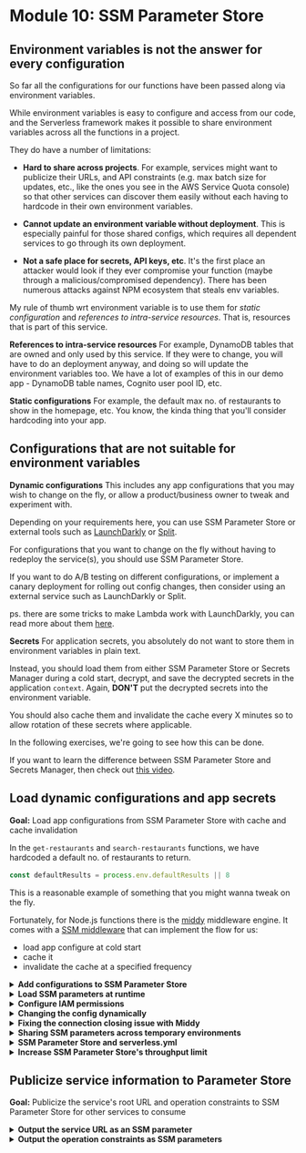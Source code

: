 # Module 10: SSM Parameter Store

## Environment variables is not the answer for every configuration

So far all the configurations for our functions have been passed along via environment variables.

While environment variables is easy to configure and access from our code, and the Serverless framework makes it possible to share environment variables across all the functions in a project.

They do have a number of limitations:

* **Hard to share across projects**. For example, services might want to publicize their URLs, and API constraints (e.g. max batch size for updates, etc., like the ones you see in the AWS Service Quota console) so that other services can discover them easily without each having to hardcode in their own environment variables.

* **Cannot update an environment variable without deployment**. This is especially painful for those shared configs, which requires all dependent services to go through its own deployment.

* **Not a safe place for secrets, API keys, etc**. It's the first place an attacker would look if they ever compromise your function (maybe through a malicious/compromised dependency). There has been numerous attacks against NPM ecosystem that steals env variables.

My rule of thumb wrt environment variable is to use them for *static configuration* and *references to intra-service resources*. That is, resources that is part of this service.

**References to intra-service resources**
For example, DynamoDB tables that are owned and only used by this service. If they were to change, you will have to do an deployment anyway, and doing so will update the environment variables too. We have a lot of examples of this in our demo app - DynamoDB table names, Cognito user pool ID, etc.

**Static configurations**
For example, the default max no. of restaurants to show in the homepage, etc. You know, the kinda thing that you'll consider hardcoding into your app.

## Configurations that are not suitable for environment variables

**Dynamic configurations**
This includes any app configurations that you may wish to change on the fly, or allow a product/business owner to tweak and experiment with.

Depending on your requirements here, you can use SSM Parameter Store or external tools such as [LaunchDarkly](https://launchdarkly.com) or [Split](https://www.split.io).

For configurations that you want to change on the fly without having to redeploy the service(s), you should use SSM Parameter Store.

If you want to do A/B testing on different configurations, or implement a canary deployment for rolling out config changes, then consider using an external service such as LaunchDarkly or Split.

ps. there are some tricks to make Lambda work with LaunchDarkly, you can read more about them [here](https://lumigo.io/blog/canary-deployment-with-launchdarkly-and-aws-lambda/).

**Secrets**
For application secrets, you absolutely do not want to store them in environment variables in plain text.

Instead, you should load them from either SSM Parameter Store or Secrets Manager during a cold start, decrypt, and save the decrypted secrets in the application `context`. Again, **DON'T** put the decrypted secrets into the environment variable.

You should also cache them and invalidate the cache every X minutes so to allow rotation of these secrets where applicable.

In the following exercises, we're going to see how this can be done.

If you want to learn the difference between SSM Parameter Store and Secrets Manager, then check out [this video](https://www.youtube.com/watch?v=4I_ZrgjAdQw).

## Load dynamic configurations and app secrets

**Goal:** Load app configurations from SSM Parameter Store with cache and cache invalidation

In the `get-restaurants` and `search-restaurants` functions, we have hardcoded a default no. of restaurants to return.

```javascript
const defaultResults = process.env.defaultResults || 8
```

This is a reasonable example of something that you might wanna tweak on the fly.

Fortunately, for Node.js functions there is the [middy](https://github.com/middyjs) middleware engine. It comes with a [SSM middleware](https://github.com/middyjs/middy/tree/master/packages/ssm) that can implement the flow for us:

* load app configure at cold start
* cache it
* invalidate the cache at a specified frequency

<details>
<summary><b>Add configurations to SSM Parameter Store</b></summary><p>

1. Go to `Systems Manager` console in AWS

2. Go to `Parameter Store`

3. Click `Create Parameter`

4. Use the name `/{service-name}/dev/get-restaurants/config` where `service-name` is the `service` name in your `serverless.yml`.

For the value of the parameter, to allow us to add other configurations in the future, let's enter a JSON string:

```json
{
  "defaultResults": 8
}
```

![](/images/mod12-001.png)

5. Click `Create Parameter`

6. Repeat step 3-5 to create another `/{service-name}/dev/search-restaurants/config` parameter, also set it to

```json
{
  "defaultResults": 8
}
```

</p></details>

<details>
<summary><b>Load SSM parameters at runtime</b></summary><p>

1. First install `middy` as a dependency.

`npm install --save @middy/core`

and also Middy's SSM middleware:

`npm install --save @middy/ssm`

With v4.x of the SSM middleware, you also need to install the AWS SDK v3 SSM client separately. At the time of writing, the middleware doc says you should install this as a dev dependency, but that's incorrect. The Serverless framework automatically removes dev dependencies during packaging, so at runtime the SSM middleware would err because it can't find the AWS SDK's SSM client.

So, instead, we would need to install the SSM client as a production dependency.

`npm install --save @aws-sdk/client-ssm`

2. To load the parameters we created in the last step, we need to know the `service` and `stage` names at runtime.

These are perfect examples of static values that can be passed in via environment variables. So let's do that.

Open `serverless.yml`, under `provider`, let's add two environment variables for `serviceName` and `stage`.

**NOTE**: environment variables that are configured under `provider.environment` would be copied to all functions by defautl.

This is what we need to add:

```yml
serviceName: ${self:service}
stage: ${sls:stage}
```

After this change, your `provider` section should look like this:

```yml
provider:
  name: aws
  runtime: nodejs18.x
  iam:
    role:
      statements:
        - Effect: Allow
          Action: dynamodb:scan
          Resource: !GetAtt RestaurantsTable.Arn
        - Effect: Allow
          Action: execute-api:Invoke
          Resource: !Sub arn:aws:execute-api:${AWS::Region}:${AWS::AccountId}:${ApiGatewayRestApi}/${sls:stage}/GET/restaurants
  environment:
    rest_api_url: !Sub https://${ApiGatewayRestApi}.execute-api.${AWS::Region}.amazonaws.com/${sls:stage}
    serviceName: ${self:service}
    stage: ${sls:stage}
```

3. Open `functions/get-restaurants.js`, and add these two lines to the top to require `middy` and its `ssm` middleware.

```javascript
const middy = require('@middy/core')
const ssm = require('@middy/ssm')
```

4. On line 7

```javascript
const defaultResults = process.env.defaultResults || 8
```

We no longer need this, as `defaultResults` would come from the configuration we have in SSM.

But, we need to know the `service` name and `stage` name so we can fetch the parameter we created earlier.

So, replace this line with the following.

```javascript
const { serviceName, stage } = process.env
```

5. Replace the whole `module.exports.handler = ...` block with the following:

```javascript
module.exports.handler = middy(async (event, context) => {
  const restaurants = await getRestaurants(context.config.defaultResults)
  const response = {
    statusCode: 200,
    body: JSON.stringify(restaurants)
  }

  return response
}).use(ssm({
  cache: true,
  cacheExpiry: 1 * 60 * 1000, // 1 mins
  setToContext: true,
  fetchData: {
    config: `/${serviceName}/${stage}/get-restaurants/config`
  }
}))
```

Let's take a moment to talk through what we've just done.

[Middy](https://github.com/middyjs/middy) is a middleware engine that let's you run middlewares (basically, bits of logic before and after your handler code runs). To use it you have to wrap the handler code, i.e.

```javascript
middy(async (event, context) => {
  ... // function handler logic goes here
})
```

This returns a wrapped function, which exposes a `.use` method, that lets you chain middlewares that you want to apply. You can read about how it works [here](https://middy.js.org/docs/intro/how-it-works).

So, to add the `ssm` middleware, we have:

```javascript
middy(async (event, context) => {
  ... // function handler logic goes here
}).use(ssm({
  ... // configuration of the SSM middleware goes here
}))
```

* `cache: true` tells the middleware to cache the SSM parameter value, so we don't hammer SSM Parameter Store with requests.
* `cacheExpiry: 1 * 60 * 1000` allows the cached value to be expired after 1 minute. So if we change the configuration in SSM Parameter Store, then the concurrent executions would load the new value when their cache expires, without needing a deployment.
* `fetchData: { config: ... }` fetches individual parameters and stores them in either the invocation `context` object, or the environment variables. By default, they're stored in the environment variables, but we can use the optional config `setToContext` to tell the middleware to store them in the `context` object instead.

* notice on ln22, where we call the `getRestaurants` function? Now, we're passing `context.config.defaultResults` that we set above.

```javascript
const restaurants = await getRestaurants(context.config.defaultResults)
```

6. Let's run our integration tests to make sure everything still works.

`npm run test`

```
 PASS  tests/test_cases/get-index.tests.js
 PASS  tests/test_cases/get-restaurants.tests.js
 PASS  tests/test_cases/search-restaurants.tests.js

Test Suites: 3 passed, 3 total
Tests:       3 passed, 3 total
Snapshots:   0 total
Time:        5.082 s, estimated 9 s
Ran all test suites.
```

That's great! Now, let's do the same thing for the `search-restaurants` function.

7. Open `functions/search-restaurants.js`, and add these two lines to the top.

```javascript
const middy = require('@middy/core')
const ssm = require('@middy/ssm')
```

8. Replace line 7

```javascript
const defaultResults = process.env.defaultResults || 8
```

with the following

```javascript
const { serviceName, stage } = process.env
```

9. Replace the whole `module.exports.handler = ...` block with the following.

```javascript
module.exports.handler = middy(async (event, context) => {
  const req = JSON.parse(event.body)
  const theme = req.theme
  const restaurants = await findRestaurantsByTheme(theme, context.config.defaultResults)
  const response = {
    statusCode: 200,
    body: JSON.stringify(restaurants)
  }

  return response
}).use(ssm({
  cache: true,
  cacheExpiry: 1 * 60 * 1000, // 1 mins
  setToContext: true,
  fetchData: {
    config: `/${serviceName}/${stage}/search-restaurants/config`
  }
}))
```

This is essentially the same change we made in the `get-restaurants` function, except, pointing to a different SSM parameter.

10. Rerun the integration tests.

`npm run test`

and see that all three tests are still passing.

```
 PASS  tests/test_cases/get-index.tests.js
 PASS  tests/test_cases/get-restaurants.tests.js
 PASS  tests/test_cases/search-restaurants.tests.js

Test Suites: 3 passed, 3 total
Tests:       3 passed, 3 total
Snapshots:   0 total
Time:        4.897s, estimated 9s
```

</p></details>

<details>
<summary><b>Configure IAM permissions</b></summary><p>

There's one last thing we need to do for this to work once we deploy the app - IAM permissions.

1. Open `serverless.yml`, and find the `statements` block under `provider.iam.role`, add the following permission statement.

```yml
- Effect: Allow
  Action: ssm:GetParameters*
  Resource:
    - !Sub arn:aws:ssm:${AWS::Region}:${AWS::AccountId}:parameter/${self:service}/${sls:stage}/get-restaurants/config
    - !Sub arn:aws:ssm:${AWS::Region}:${AWS::AccountId}:parameter/${self:service}/${sls:stage}/search-restaurants/config
```

After the change, the `provider.iam` block should look like this.

```yml
iam:
  role:
    statements:
      - Effect: Allow
        Action: dynamodb:scan
        Resource: !GetAtt RestaurantsTable.Arn
      - Effect: Allow
        Action: execute-api:Invoke
        Resource: !Sub arn:aws:execute-api:${AWS::Region}:${AWS::AccountId}:${ApiGatewayRestApi}/${sls:stage}/GET/restaurants
      - Effect: Allow
        Action: ssm:GetParameters*
        Resource:
          - !Sub arn:aws:ssm:${AWS::Region}:${AWS::AccountId}:parameter/${self:service}/${sls:stage}/get-restaurants/config
          - !Sub arn:aws:ssm:${AWS::Region}:${AWS::AccountId}:parameter/${self:service}/${sls:stage}/search-restaurants/config
```

2. Deploy the project 

`npx sls deploy`

3. Run the acceptance to make sure everything is still working

`npm run acceptance`

```
 PASS  tests/test_cases/get-restaurants.tests.js
  ● Console

    console.info tests/steps/when.js:40
      invoking via HTTP GET https://4q8sbvheq2.execute-api.us-east-1.amazonaws.com/dev/restaurants

 PASS  tests/test_cases/get-index.tests.js
  ● Console

    console.info tests/steps/when.js:40
      invoking via HTTP GET https://4q8sbvheq2.execute-api.us-east-1.amazonaws.com/dev/

 PASS  tests/test_cases/search-restaurants.tests.js
  ● Console

    console.info tests/steps/when.js:40
      invoking via HTTP POST https://4q8sbvheq2.execute-api.us-east-1.amazonaws.com/dev/restaurants/search


Test Suites: 3 passed, 3 total
Tests:       3 passed, 3 total
Snapshots:   0 total
Time:        4.933s, estimated 5s
```

</p></details>

<details>
<summary><b>Changing the config dynamically</b></summary><p>

Now let's see the config reload in action.

1. Load the index page in the browser, to make sure it's still returning 8 restaurants.

2. Go to `Systems Manager` console in AWS

3. Go to `Parameter Store`

4. Find the `get-restaurants` config, click `Edit`

5. Change the `defaultResults` value to 4, and `Save Changes`

![](/images/mod12-002.png)

6. Reload the index page, since we set the cache expiry to 1 minute, you might have to reload a few times before you see the index page return 4 restaurants instead.

![](/images/mod12-003.png)

7. Change the `defaultResults` value back to 8, otherwise, our acceptance tests would start failing. And while you're here, click the `History` tab and see the revisions we have made to this parameter.

![](/images/mod12-004.png)

Of course, in practice, I don't expect anyone to be editing application config by hand, especially when the people that will be editing these configurations are not developers. Instead, I expect you to have some sort of internal tool where you can perform validation, etc. as well on the configuration.

Services like [Retool](https://retool.com) makes building these internal admin tools very easy. They have no direct integration with SSM so you'd have to build some integration layer yourself.

</p></details>

<details>
<summary><b>Fixing the connection closing issue with Middy</b></summary><p>

After this round of changes, you might have noticed that the integration tests now give you this warning message at the end.

![](/images/mod12-013.png)

This is caused by a known issue with Middy 4.x when you use the cache expiry feature. See the GitHub issue here. This issue can block CI runners from finishing your tests, so we must address it here.

What we can do is to disable the caching behaviour in our tests, but leave them on in the real thing.

To do that, we can:

Step 1. move the configuration into a shared environment variable (as in, shared across all the functions in this project)

Step 2. create an override .env file for our tests

Ok, let's do it!

1. Open the `serverless.yml`, and under `provider.environment` add the following:

```yml
middy_cache_enabled: true
middy_cache_expiry_milliseconds: 60000 # 1 mins
```

After this change, your `provider.environment` section should look like this:

```yml
environment:
  rest_api_url: !Sub https://${ApiGatewayRestApi}.execute-api.${AWS::Region}.amazonaws.com/${sls:stage}
  serviceName: ${self:service}
  stage: ${sls:stage}
  middy_cache_enabled: true
  middy_cache_expiry_milliseconds: 60000 # 1 mins
```

2. Add a file called `.test.env` at the project root with the following content:

```
middy_cache_enabled=false
middy_cache_expiry_milliseconds=0
```

3. Open `tests/steps/init.js` and replace line 3

```js
require('dotenv').config()
```

with

```js
const dotenv = require('dotenv')
dotenv.config({ path: './.test.env' })
dotenv.config()
```

To load both the `.env` file generated by the `serverless-export-env` plugin, and the `.test.env` file we created by hand just now.

**NOTE**: the order these files are loaded is important. Because we want the `.test.env` to override whatever is in `.env`, so we have to load it first. This is how the `dotenv` module handles overlapping env variables - first one wins.

4. Open the `get-restaurants.js` module, and add these two lines somewhere around the top:

```js
const middyCacheEnabled = JSON.parse(process.env.middy_cache_enabled)
const middyCacheExpiry = parseInt(process.env.middy_cache_expiry_milliseconds)
```

We need to parse the two new environment variables because all environment variables would come in as strings.

And at the bottom of the function where we configure the `ssm` middleware:

```js
}).use(ssm({
  cache: true,
  cacheExpiry: 1 * 60 * 1000, // 1 mins
  setToContext: true,
  fetchData: {
    config: `/${serviceName}/${stage}/get-restaurants/config`
  }
}))
```

replace this block with the following:

```js
}).use(ssm({
  cache: middyCacheEnabled,
  cacheExpiry: middyCacheExpiry,
  setToContext: true,
  fetchData: {
    config: `/${serviceName}/${stage}/get-restaurants/config`
  }
}))
```

so the `cache` and `cacheExpiry` configurations are now controlled by our new environment variables.

5. Repeat step 4 for the `search-restaurants.js` module.

6. Rerun the integration tests

`npm run test`

and the warning message should be gone.

</p></details>

<details>
<summary><b>Sharing SSM parameters across temporary environments</b></summary><p>

When using serverless technologies, you should use [temporary environments](https://theburningmonk.com/2019/09/why-you-should-use-temporary-stacks-when-you-do-serverless/) and take advantage of the pay-per-use nature of the services you tend to use.

This includes:

* Create a new environment for feature work.
* Create a new environment for every developer.
* Create a new environment for every CI run, so you don't have to worry about accumulating test data in your shared environments like dev, test and staging.

These temporary environments are short-lived and can be easily torn down when you don't need them anymore. And they can all live in the same AWS account. If you follow the practices we have demonstrated in this workshop and either:

* Let CloudFormation name your resources
* Ensure resource names include the `stage` name

then you wouldn't run into problems with clashing names for Lambda functions, CloudWatch log groups, etc. etc. To create a new environment, simply run `npx sls deploy --stage feature-name` to create a new environment for a new feature. And when you're done, run `npx sls remove --stage feature-name` to dismantle the environment.

However, some nuances are required when you mix **serverful** resources with serverless resources. Because you will pay for uptime for those serverful resources (you know, ones where you have to provision a cluster of nodes and pay by the hour).

I discussed these nuances in a recent [blog post](https://theburningmonk.com/2023/02/how-to-handle-serverful-resources-when-using-ephemeral-environments/), please have a read when you have time.

But there's another important nuance to consider concerning using temporary environments with SSM parameters.

Namely, **how can you share SSM parameters across these temporary environments**?

Let me show you an easy way, by introducing a layer of indirection.

We will introduce a new `ssmStage` parameter to tell our functions which environment's SSM parameters we should use.

That way, when we create a new `dev-yan` stage, we can still use the same SSM parameters from the `dev` stage (assuming that's the one we want to use).

Luckily for us, the Serverless framework supports custom parameters, see the official documentation [here](https://www.serverless.com/framework/docs/guides/parameters) for more details.

1. Open `serverless.yml` and add the following to `provider.environment`:

```yml
ssmStage: ${param:ssmStage, sls:stage}
```

This adds a new `ssmStage` environment variable for all of our functions in this project. And it'll look for a `ssmStage` parameter from the CLI, and if not found, it'll fallback to the built-in `sls:stage` variable and use the stage name instead.

Again, check your indentations ;-)

2. Under `provider.iam.role.statement`, we also need to change the ARNs for the SSM parameters to use this new parameter.

Change this IAM statement:

```yml
- Effect: Allow
  Action: ssm:GetParameters*
  Resource:
    - !Sub arn:aws:ssm:${AWS::Region}:${AWS::AccountId}:parameter/${self:service}/${sls:stage}/get-restaurants/config
    - !Sub arn:aws:ssm:${AWS::Region}:${AWS::AccountId}:parameter/${self:service}/${sls:stage}/search-restaurants/config
```

to the following:

```yml
- Effect: Allow
  Action: ssm:GetParameters*
  Resource:
    - !Sub arn:aws:ssm:${AWS::Region}:${AWS::AccountId}:parameter/${self:service}/${param:ssmStage, sls:stage}/get-restaurants/config
    - !Sub arn:aws:ssm:${AWS::Region}:${AWS::AccountId}:parameter/${self:service}/${param:ssmStage, sls:stage}/search-restaurants/config
```

3. Open the `get-restaurants.js` module.

Replace this line:

```js
const { serviceName, stage } = process.env
```

with

```js
const { serviceName, ssmStage } = process.env
```

And replace the path of the SSM parameter in this block

```js
}).use(ssm({
  cache: middyCacheEnabled,
  cacheExpiry: middyCacheExpiry,
  setToContext: true,
  fetchData: {
    config: `/${serviceName}/${stage}/get-restaurants/config`
  }
}))
```

to use the new `ssmStage` environment variable instead, ie.

```js
}).use(ssm({
  cache: middyCacheEnabled,
  cacheExpiry: middyCacheExpiry,
  setToContext: true,
  fetchData: {
    config: `/${serviceName}/${ssmStage}/get-restaurants/config`
  }
}))
```


4. Repeat step 3 for `search-restaurants.js` module.

5. Rerun the integration tests

`npm run test`

and make sure the tests are still passing.

6. [Optional] To test this out with a temporary environment, run

`npx sls deploy --stage dev-[YOUR NAME] --param="ssmStage=dev"`

(replace `[YOUR NAME]` with your name, no spaces)

This creates a new environment called, for example, `dev-yan`, but it would use the SSM parameters from the main `dev` environment that we had configured by hand earlier.

To generate a new `.env` file for this environment, we can run

`npx sls export-env --all --stage dev-[YOUR NAME] --param="ssmStage=dev"`

(again, replace `[YOUR NAME]`)

Inspect the new `.env` file, and you should see the stage name in the URL paths as well as the DynamoDB table name.

**Unfortunately**, our package.json scripts are not set up to accept this new parameter at the moment. So to keep this step brief, let's run the tests using jest directly.

To run the integration tests using the newly generated `.env` file, run:

`npx cross-env TEST_MODE=handler jest`

And the tests should pass.

Then run the e2e tests without regenerating the `.env` file:

`npx cross-env TEST_MODE=http jest`

And the tests should also pass.

Now that we're done, let's delete this temporary environment by running

`npx sls remove --stage dev-[YOUR NAME] --param="ssmStage=dev"`

(again, replace `[YOUR NAME]`)

Finally, it's worth noting that this `--param="ssmStage=dev"` flag is only needed when you work on the temporary environment.

Because of the fallback we used when referencing this parameter in the `serverless.yml` (i.e. `${param:ssmStage, sls:stage}`), you don't need to set this parameter when working with the main stages such as dev, test and staging.

</p></details>

<details>
<summary><b>SSM Parameter Store and serverless.yml</b></summary><p>

At this point, I should also mention that the Serverless has built-in support for reading parameter values from the SSM Parameter Store. You can read more about it in their docs [here](https://serverless.com/framework/docs/providers/aws/guide/variables/#reference-variables-using-the-ssm-parameter-store).

The difference is that, those parameters are read during deployment, so there's no mechanic for reloading them on the fly without redeployment, and it's also not a safe way to distribute application secrets, credentials and API keys, and so on.

We'll tackle application secrets in the next exercise, but for now, let's see how we can publicize the service URL for our demo app.

</p></details>

<details>
<summary><b>Increase SSM Parameter Store's throughput limit</b></summary><p>

By default, SSM Parameter Store doesn't charge you for usage. On the flip side, it restricts you to a measly **40 ops/second**. This is often not enough in a production environment, especially if functions need to load, and periodically refresh their configs from SSM Parameter Store.

Fortunately, you can significantly raise this throughput limit by, going to the `SSM Parameter Store` console, go to the `Settings` tab, and click `Set Limit`.

![](/images/mod12-009.png)

And accept that from now on, you'll incur cost for using SSM Parameter Store.

![](/images/mod12-010.png)

Don't worry, the cost of SSM Parameter Store is very reasonable and shouldn't be a huge burden on your AWS bill.

![](/images/mod12-011.png)

And you might noticed that you can also have "Advanced Parameters". This helps you alleviate the limit of 10,000 parameters per region, and 4KB per parameter.

If you have large configurations (up to 8KB) then you should consider using advanced parameters. However, since SSM now supports an intelligent tier, it's best to use that.

![](/images/mod12-012.png)

</p></details>

## Publicize service information to Parameter Store

**Goal:** Publicize the service's root URL and operation constraints to SSM Parameter Store for other services to consume

<details>
<summary><b>Output the service URL as an SSM parameter</b></summary><p>

1. Open `serverless.yml`.

2. In the `resources.Resources` section, add a `ServiceUrlParameter` resource after the `ServerCognitoUserPoolClient`.

```yml
ServiceUrlParameter:
  Type: AWS::SSM::Parameter
  Properties:
    Type: String
    Name: /${self:service}/${sls:stage}/serviceUrl
    Value:
      Fn::Join:
        - ""
        - - https://
          - !Ref ApiGatewayRestApi
          - .execute-api.${aws:region}.amazonaws.com/${sls:stage}
```

Oh, and while you're here, the crazy thing is that CloudFormation doesn't currently support `SecureString` parameters...

![](/images/mod12-005.png)

If this is something you need, then please let me konw and I can publish my CloudFormation custom resource for creating one.

3. Deploy the project.

`npx sls deploy`

And you should now see the parameter in SSM parameter store.

![](/images/mod12-006.png)

![](/images/mod12-007.png)

From here, other services that want to use your service can find out the service URL by referencing this SSM parameter.

</p></details>

<details>
<summary><b>Output the operation constraints as SSM parameters</b></summary><p>

In the `get-restaurants` and `search-restaurants` functions, we can potentially accept a query string parameter, say, `count`, to let the caller decide how many results we should return.

But when we do that, we're gonna want to make sure we have some validation in place so that `count` has to be within some reasonable range.

We can communicate operation constraints like this (i.e. `maxCount`) to other services by publishing them as SSM parameters. e.g.

`/{service-name}/{stage}/get-restaurants/constraints/maxCount`

`/{service-name}/{stage}/search-restaurants/constraints/maxCount`

Or maybe we can bundle everything into a single JSON file, and publish a single parameter.

`/{service-name}/{stage}/serviceQuotas`

(following AWS's naming)

We're not going to implement it here, but please feel free to take a crack at this yourself if you fancy exploring this idea further ;-)

</p></details>
